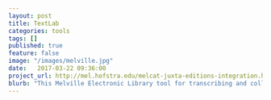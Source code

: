 ```yaml
---
layout: post
title: TextLab
categories: tools
tags: []
published: true
feature: false
image: "/images/melville.jpg"
date:   2017-03-22 09:36:00
project_url: http://mel.hofstra.edu/melcat-juxta-editions-integration.html#melcat
blurb: "This Melville Electronic Library tool for transcribing and collating manuscript and print texts in revision also generates for each work a base version, diplomatic transcription, and revision sequence & narration annotations.  TextLab output is uploaded to Juxta Editions, via GitHub."
---
```

